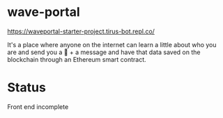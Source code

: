 # wave-portal

https://waveportal-starter-project.tirus-bot.repl.co/

It's a place where anyone on the internet can learn a little about who you are and send you a 👋 + a message and have that data saved on the blockchain through an Ethereum smart contract.

# Status
Front end incomplete

